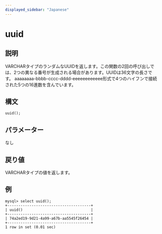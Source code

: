 ```yaml
---
displayed_sidebar: "Japanese"
---
```


# uuid

## 説明

VARCHARタイプのランダムなUUIDを返します。この関数の2回の呼び出しでは、2つの異なる番号が生成される場合があります。UUIDは36文字の長さです。 aaaaaaaa-bbbb-cccc-dddd-eeeeeeeeeeee形式で4つのハイフンで接続された5つの16進数を含んでいます。

## 構文

```Haskell
uuid();
```

## パラメーター

なし

## 戻り値

VARCHARタイプの値を返します。

## 例

```Plain Text
mysql> select uuid();
+--------------------------------------+
| uuid()                               |
+--------------------------------------+
| 74a2ed19-9d21-4a99-a67b-aa5545f26454 |
+--------------------------------------+
1 row in set (0.01 sec)
```